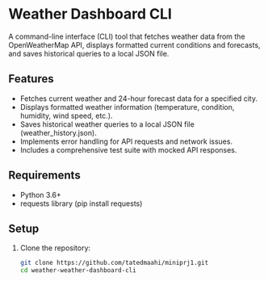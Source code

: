 # Weather Dashboard CLI

A command-line interface (CLI) tool that fetches weather data from the OpenWeatherMap API, displays formatted current conditions and forecasts, and saves historical queries to a local JSON file.

## Features
- Fetches current weather and 24-hour forecast data for a specified city.
- Displays formatted weather information (temperature, condition, humidity, wind speed, etc.).
- Saves historical weather queries to a local JSON file (weather_history.json).
- Implements error handling for API requests and network issues.
- Includes a comprehensive test suite with mocked API responses.

## Requirements
- Python 3.6+
- requests library (pip install requests)

## Setup
1. Clone the repository:
   ```bash
   git clone https://github.com/tatedmaahi/miniprj1.git
   cd weather-weather-dashboard-cli
   